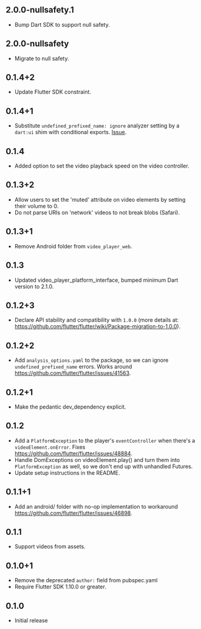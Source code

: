 ## 2.0.0-nullsafety.1

* Bump Dart SDK to support null safety.

## 2.0.0-nullsafety

* Migrate to null safety.

## 0.1.4+2

* Update Flutter SDK constraint.

## 0.1.4+1

* Substitute `undefined_prefixed_name: ignore` analyzer setting by a `dart:ui` shim with conditional exports. [Issue](https://github.com/flutter/flutter/issues/69309).

## 0.1.4

* Added option to set the video playback speed on the video controller.

## 0.1.3+2

* Allow users to set the 'muted' attribute on video elements by setting their volume to 0.
* Do not parse URIs on 'network' videos to not break blobs (Safari).

## 0.1.3+1

* Remove Android folder from `video_player_web`.

## 0.1.3

* Updated video_player_platform_interface, bumped minimum Dart version to 2.1.0.

## 0.1.2+3

* Declare API stability and compatibility with `1.0.0` (more details at: https://github.com/flutter/flutter/wiki/Package-migration-to-1.0.0).

## 0.1.2+2

* Add `analysis_options.yaml` to the package, so we can ignore `undefined_prefixed_name` errors. Works around https://github.com/flutter/flutter/issues/41563.

## 0.1.2+1

* Make the pedantic dev_dependency explicit.

## 0.1.2

* Add a `PlatformException` to the player's `eventController` when there's a `videoElement.onError`. Fixes https://github.com/flutter/flutter/issues/48884.
* Handle DomExceptions on videoElement.play() and turn them into `PlatformException` as well, so we don't end up with unhandled Futures.
* Update setup instructions in the README.

## 0.1.1+1

* Add an android/ folder with no-op implementation to workaround https://github.com/flutter/flutter/issues/46898.

## 0.1.1

* Support videos from assets.

## 0.1.0+1

* Remove the deprecated `author:` field from pubspec.yaml
* Require Flutter SDK 1.10.0 or greater.

## 0.1.0

* Initial release
